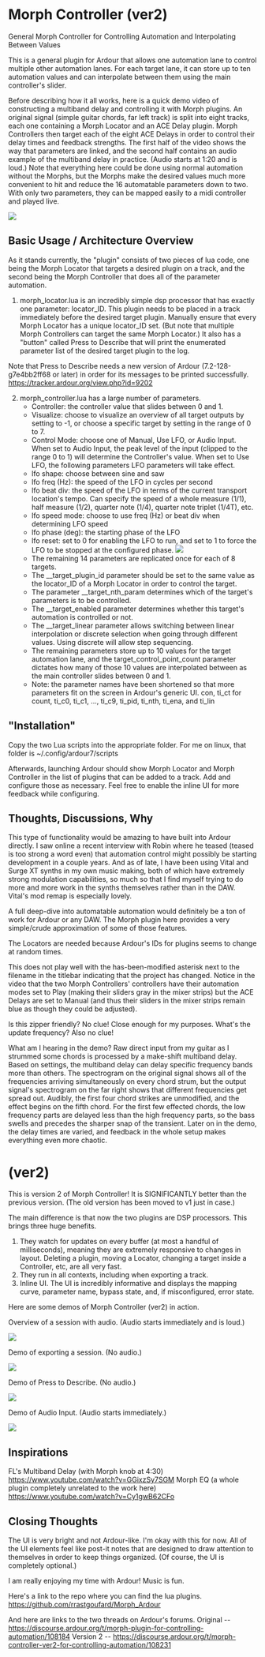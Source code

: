 
# Morph Controller (ver2)

General Morph Controller for Controlling Automation and Interpolating Between Values
 
This is a general plugin for Ardour that allows one automation lane to control multiple other automation lanes.  For each target lane, it can store up to ten automation values and can interpolate between them using the main controller's slider.

Before describing how it all works, here is a quick demo video of constructing a multiband delay and controlling it with Morph plugins.  An original signal (simple guitar chords, far left track) is split into eight tracks, each one containing a Morph Locator and an ACE Delay plugin.  Morph Controllers then target each of the eight ACE Delays in order to control their delay times and feedback strengths.  The first half of the video shows the way that parameters are linked, and the second half contains an audio example of the multiband delay in practice.  (Audio starts at 1:20 and is loud.)  Note that everything here could be done using normal automation without the Morphs, but the Morphs make the desired values much more convenient to hit and reduce the 16 automatable parameters down to two.  With only two parameters, they can be mapped easily to a midi controller and played live.

[![](https://img.youtube.com/vi/5uT9pQQBtcI/0.jpg)](https://youtu.be/5uT9pQQBtcI "Morph Plugin for Ardour")

## Basic Usage / Architecture Overview

As it stands currently, the "plugin" consists of two pieces of lua code, one being the Morph Locator that targets a desired plugin on a track, and the second being the Morph Controller that does all of the parameter automation.

1.  morph_locator.lua is an incredibly simple dsp processor that has exactly one parameter: locator_ID.  This plugin needs to be placed in a track immediately before the desired target plugin.  Manually ensure that every Morph Locator has a unique locator_ID set.  (But note that multiple Morph Controllers can target the same Morph Locator.)  It also has a "button" called Press to Describe that will print the enumerated parameter list of the desired target plugin to the log.  

Note that Press to Describe needs a new version of Ardour (7.2-128-g7e4bb2ff68 or later) in order for its messages to be printed successfully.  https://tracker.ardour.org/view.php?id=9202

2.  morph_controller.lua has a large number of parameters.  
    - Controller: the controller value that slides between 0 and 1.  
    - Visualize: choose to visualize an overview of all target outputs by setting to -1, or choose a specific target by setting in the range of 0 to 7.
    - Control Mode: choose one of Manual, Use LFO, or Audio Input.  When set to Audio Input, the peak level of the input (clipped to the range 0 to 1) will determine the Controller's value.  When set to Use LFO, the following parameters LFO parameters will take effect.
    - lfo shape: choose between sine and saw
    - lfo freq (Hz): the speed of the LFO in cycles per second
    - lfo beat div: the speed of the LFO in terms of the current transport location's tempo.  Can specify the speed of a whole measure (1/1), half measure (1/2), quarter note (1/4), quarter note triplet (1/4T), etc.
    - lfo speed mode: choose to use freq (Hz) or beat div when determining LFO speed
    - lfo phase (deg): the starting phase of the LFO
    - lfo reset: set to 0 for enabling the LFO to run, and set to 1 to force the LFO to be stopped at the configured phase.  [![](https://img.youtube.com/vi/JN4jlhjcwRE/0.jpg)](https://youtu.be/JN4jlhjcwRE "Morph Controller with LFO for Ardour")
    - The remaining 14 parameters are replicated once for each of 8 targets.  
    - The __target_plugin_id parameter should be set to the same value as the locator_ID of a Morph Locator in order to control the target.  
    - The parameter __target_nth_param determines which of the target's parameters is to be controlled.  
    - The __target_enabled parameter determines whether this target's automation is controlled or not.  
    - The __target_linear parameter allows switching between linear interpolation or discrete selection when going through different values.  Using discrete will allow step sequencing.
    - The remaining parameters store up to 10 values for the target automation lane, and the target_control_point_count parameter dictates how many of those 10 values are interpolated between as the main controller slides between 0 and 1.
    - Note: the parameter names have been shortened so that more parameters fit on the screen in Ardour's generic UI.  con, ti_ct for count, ti_c0, ti_c1, ..., ti_c9, ti_pid, ti_nth, ti_ena, and ti_lin
    

## "Installation"

Copy the two Lua scripts into the appropriate folder.  For me on linux, that folder is ~/.config/ardour7/scripts

Afterwards, launching Ardour should show Morph Locator and Morph Controller in the list of plugins that can be added to a track.  Add and configure those as necessary.  Feel free to enable the inline UI for more feedback while configuring.

## Thoughts, Discussions, Why

This type of functionality would be amazing to have built into Ardour directly.  I saw online a recent interview with Robin where he teased (teased is too strong a word even) that automation control might possibly be starting development in a couple years.  And as of late, I have been using Vital and Surge XT synths in my own music making, both of which have extremely strong modulation capabilities, so much so that I find myself trying to do more and more work in the synths themselves rather than in the DAW.  Vital's mod remap is especially lovely.

A full deep-dive into automatable automation would definitely be a ton of work for Ardour or any DAW.  The Morph plugin here provides a very simple/crude approximation of some of those features.

The Locators are needed because Ardour's IDs for plugins seems to change at random times.

This does not play well with the has-been-modified asterisk next to the filename in the titlebar indicating that the project has changed.  Notice in the video that the two Morph Controllers' controllers have their automation modes set to Play (making their sliders gray in the mixer strips) but the ACE Delays are set to Manual (and thus their sliders in the mixer strips remain blue as though they could be adjusted).

Is this zipper friendly?  No clue!  Close enough for my purposes.  What's the update frequency?  Also no clue!

What am I hearing in the demo?  Raw direct input from my guitar as I strummed some chords is processed by a make-shift multiband delay.  Based on settings, the multiband delay can delay specific frequency bands more than others.  The spectrogram on the original signal shows all of the frequencies arriving simultaneously on every chord strum, but the output signal's spectrogram on the far right shows that different frequencies get spread out.  Audibly, the first four chord strikes are unmodified, and the effect begins on the fifth chord.  For the first few effected chords, the low frequency parts are delayed less than the high frequency parts, so the bass swells and precedes the sharper snap of the transient.  Later on in the demo, the delay times are varied, and feedback in the whole setup makes everything even more chaotic.

# (ver2)

This is version 2 of Morph Controller!  It is SIGNIFICANTLY better than the previous version.  (The old version has been moved to v1 just in case.)

The main difference is that now the two plugins are DSP processors.  This brings three huge benefits.
1)  They watch for updates on every buffer (at most a handful of milliseconds), meaning they are extremely responsive to changes in layout.  Deleting a plugin, moving a Locator, changing a target inside a Controller, etc, are all very fast.
2)  They run in all contexts, including when exporting a track.
3)  Inline UI.  The UI is incredibly informative and displays the mapping curve, parameter name, bypass state, and, if misconfigured, error state.

Here are some demos of Morph Controller (ver2) in action.

Overview of a session with audio.  (Audio starts immediately and is loud.)

[![](https://img.youtube.com/vi/QJV8wmCUhhQ/0.jpg)](https://youtu.be/QJV8wmCUhhQ "Morph Controller (ver2) for Ardour")


Demo of exporting a session.  (No audio.)

[![](https://img.youtube.com/vi/yrHkwRv3eDk/0.jpg)](https://youtu.be/yrHkwRv3eDk "Morph Controller (ver2) for Ardour -- Export Demonstration")


Demo of Press to Describe.  (No audio.)

[![](https://img.youtube.com/vi/tiKa0oby4xU/0.jpg)](https://youtu.be/tiKa0oby4xU "Morph Controller (ver2) for Ardour -- Demonstration of Press to Describe")


Demo of Audio Input.  (Audio starts immediately.)

[![](https://img.youtube.com/vi/7RXJHe8YjVM/0.jpg)](https://youtu.be/7RXJHe8YjVM "Morph Controller (ver2) for Ardour -- Audio Input")


## Inspirations

FL's Multiband Delay (with Morph knob at 4:30) https://www.youtube.com/watch?v=GGixzSy7SGM
Morph EQ (a whole plugin completely unrelated to the work here) https://www.youtube.com/watch?v=Cy1gwB62CFo

## Closing Thoughts

The UI is very bright and not Ardour-like.  I'm okay with this for now.  All of the UI elements feel like post-it notes that are designed to draw attention to themselves in order to keep things organized.  (Of course, the UI is completely optional.)

I am really enjoying my time with Ardour!  Music is fun.

Here's a link to the repo where you can find the lua plugins.  https://github.com/rrastgoufard/Morph_Ardour

And here are links to the two threads on Ardour's forums.
Original -- https://discourse.ardour.org/t/morph-plugin-for-controlling-automation/108184
Version 2 -- https://discourse.ardour.org/t/morph-controller-ver2-for-controlling-automation/108231
